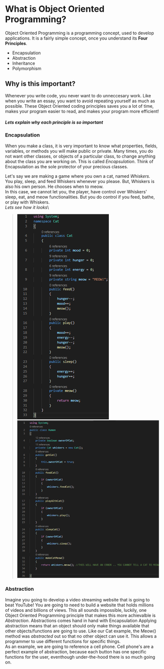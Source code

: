 # What is Object Oriented Programming? 

Object Oriented Programming is a programming concept, used to develop applications. 
It is a fairly simple concept, once you understand its **Four Principles**.

* Encapsulation
* Abstraction
* Inheritance
* Polymorphism

## Why is this important? 

Whenever you write code, you never want to do unneccesary work. Like when you write an essay, you want to avoid repeating yourself as much as possible. These Object Oriented coding principles saves you a lot of time, makes your program easier to read, and makes your program more efficient! 

#### *Lets explain why each principle is so important* 

### Encapsulation

When you make a class, it is very important to know what properties, fields, variables, or methods you will make public or private. Many times, you do not want other classes, or objects of a particular class, to change anything about the class you are working on. This is called *Encapsulation*. Think of Encapsulation as the sole protector of your precious classes.

Let's say we are making a game where you own a cat, named *Whiskers*. You play, sleep, and feed Whiskers whenever you please. But, Whiskers is also his own person. He chooses when to meow.\
In this case, we cannot let you, the player, have control over Whiskers' sleep, eat, and meow functionalities. But you do control if you feed, bathe, or play with Whiskers.\
*Lets see how it looks*\
>![Cat](https://github.com/cog3/OOPTutorial/blob/master/Encapsulation/Cat.PNG)
>![Human](https://github.com/cog3/OOPTutorial/blob/master/Encapsulation/Human.PNG)


### Abstraction

Imagine you going to develop a video streaming website that is going to beat YouTube! You are going to need to build a website that holds millions of videos and billions of views. This all sounds impossible, luckily, one Object Oriented Programming principle that makes this more achievalble is *Abstraction*. Abstractions comes hand in hand with Encapsulation Applying abstraction means that an object should only make things available that other objects/functions are going to use. Like our Cat example, the Meow() method was *abstracted* out so that no other object can use it. This allows a programmer to use different functions for specific things. \
As an example, we are going to reference a cell phone. Cell phone's are a perfect example of abstraction, because each button has one specific functions for the user, eventhough under-the-hood there is so much going on. 
